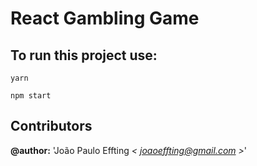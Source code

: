 # React Gambling Game

## To run this project use:
```
yarn

npm start
```

## Contributors

**@author:** 'João Paulo Effting *< [joaoeffting@gmail.com](mailto:joaoeffting@gmail.com) >*' 